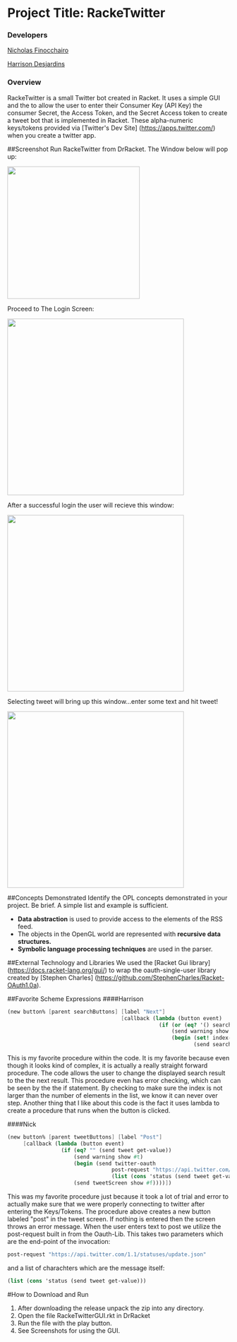 # Project Title: RackeTwitter

### Developers
[Nicholas Finocchairo](https://github.com/nickfinocchiaro)

[Harrison Desjardins](https://github.com/HTDesjardins)

### Overview
RackeTwitter is a small Twitter bot created in Racket. 
It uses a simple GUI and the to allow the user to enter their Consumer Key (API Key) the consumer Secret, the Access Token, and the Secret Access token to create a tweet bot that is implemented in Racket. These alpha-numeric keys/tokens provided via [Twitter's Dev Site] (https://apps.twitter.com/) when you create a twitter app.  

##Screenshot
Run RackeTwitter from DrRacket. The Window below will pop up:

<img src="https://github.com/oplS16projects/RackeTwitter/blob/master/loginscreen.png" width="300">

Proceed to The Login Screen:

<img src="https://github.com/oplS16projects/RackeTwitter/blob/master/keytokenlogin.png" width="400">

After a successful login the user will recieve this window:

<img src="https://github.com/oplS16projects/RackeTwitter/blob/master/homescreen.png" width="400">

Selecting tweet will bring up this window...enter some text and hit tweet!

<img src="https://github.com/oplS16projects/RackeTwitter/blob/master/tweet.png" width="400">

##Concepts Demonstrated
Identify the OPL concepts demonstrated in your project. Be brief. A simple list and example is sufficient. 
* **Data abstraction** is used to provide access to the elements of the RSS feed.
* The objects in the OpenGL world are represented with **recursive data structures.**
* **Symbolic language processing techniques** are used in the parser.

##External Technology and Libraries
We used the [Racket Gui library] (https://docs.racket-lang.org/gui/) to wrap the oauth-single-user library created by [Stephen Charles] (https://github.com/StephenCharles/Racket-OAuth1.0a). 

##Favorite Scheme Expressions
####Harrison
```scheme
(new button% [parent searchButtons] [label "Next"]
                                    [callback (lambda (button event)
                                                (if (or (eq? '() search-results) (>= (+ 1 index-of-search) (length search-results)))
                                                    (send warning show #t)
                                                    (begin (set! index-of-search (+ index-of-search 1))
                                                           (send searchDisplay set-label (next-result search-results index-of-search)))))])
```
This is my favorite procedure within the code.  It is my favorite because even though it looks kind of complex, it is actually a really straight forward procedure.  The code allows the user to change the displayed search result to the the next result.  This procedure even has error checking, which can be seen by the the if statement.  By checking to make sure the index is not larger than the number of elements in the list, we know it can never over step.  Another thing that I like about this code is the fact it uses lambda to create a procedure that runs when the button is clicked.

####Nick
```scheme
(new button% [parent tweetButtons] [label "Post"]
     [callback (lambda (button event)
                 (if (eq? "" (send tweet get-value))
                     (send warning show #t)
                     (begin (send twitter-oauth 
                                 post-request "https://api.twitter.com/1.1/statuses/update.json" 
                                 (list (cons 'status (send tweet get-value))))
                     (send tweetScreen show #f))))])
```
This was my favorite procedure just because it took a lot of trial and error to actually make sure that we were properly connecting to twitter after entering the Keys/Tokens. The procedure above creates a new button labeled "post" in the tweet screen. If nothing is entered then the screen throws an error message. When the user enters text to post we utilize the post-request built in from the Oauth-Lib. This takes two parameters which are the end-point of the invocation:
```scheme
post-request "https://api.twitter.com/1.1/statuses/update.json" 
```

and a list of charachters which are the message itself:
```scheme
(list (cons 'status (send tweet get-value))) 
```

#How to Download and Run

1. After downloading the release unpack the zip into any directory. 
2. Open the file RackeTwitterGUI.rkt in DrRacket
3. Run the file with the play button. 
4. See Screenshots for using the GUI. 
